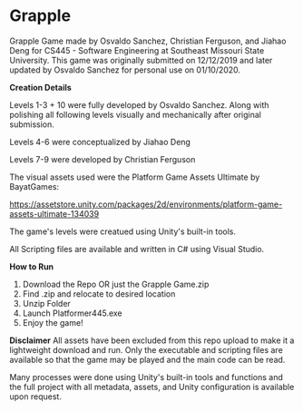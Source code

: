 # Grapple
Grapple Game made by Osvaldo Sanchez, Christian Ferguson, and Jiahao Deng for CS445 - Software Engineering at Southeast Missouri State University.  This game was originally submitted on 12/12/2019 and later updated by Osvaldo Sanchez for personal use on 01/10/2020.


**Creation Details**

Levels 1-3 + 10 were fully developed by Osvaldo Sanchez.  Along with polishing all following levels visually and mechanically after original submission.

Levels 4-6 were conceptualized by Jiahao Deng

Levels 7-9 were developed by Christian Ferguson


The visual assets used were the Platform Game Assets Ultimate by BayatGames:

https://assetstore.unity.com/packages/2d/environments/platform-game-assets-ultimate-134039

The game's levels were creatued using Unity's built-in tools.

All Scripting files are available and written in C# using Visual Studio.


**How to Run**
1. Download the Repo OR just the Grapple Game.zip
2. Find .zip and relocate to desired location
3. Unzip Folder
4. Launch Platformer445.exe
5. Enjoy the game!


**Disclaimer**
All assets have been excluded from this repo upload to make it a lightweight download and run.  Only the executable and scripting files are available so that the game may be played and the main code can be read.

Many processes were done using Unity's built-in tools and functions and the full project with all metadata, assets, and Unity configuration is available upon request.

